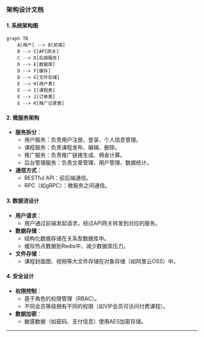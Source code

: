 ### 架构设计文档

#### 1. 系统架构图
```mermaid
graph TB
    A[用户] --> B[前端]
    B --> C[API网关]
    C --> D[后端服务]
    D --> E[数据库]
    D --> F[缓存]
    D --> G[文件存储]
    E --> H[用户表]
    E --> I[课程表]
    E --> J[订单表]
    E --> K[推广记录表]
```


#### 2. 微服务架构
- **服务拆分**：
    - 用户服务：负责用户注册、登录、个人信息管理。
    - 课程服务：负责课程发布、编辑、删除。
    - 推广服务：负责推广链接生成、佣金计算。
    - 后台管理服务：负责文章管理、用户管理、数据统计。
- **通信方式**：
    - RESTful API：前后端通信。
    - RPC（如gRPC）：微服务之间通信。

#### 3. 数据流设计
- **用户请求**：
    - 用户通过前端发起请求，经过API网关转发到对应的服务。
- **数据存储**：
    - 结构化数据存储在关系型数据库中。
    - 缓存热点数据到Redis中，减少数据库压力。
- **文件存储**：
    - 课程封面图、视频等大文件存储在对象存储（如阿里云OSS）中。

#### 4. 安全设计
- **权限控制**：
    - 基于角色的权限管理（RBAC）。
    - 不同会员等级拥有不同的权限（如VIP会员可访问付费课程）。
- **数据加密**：
    - 敏感数据（如密码、支付信息）使用AES加密存储。

---